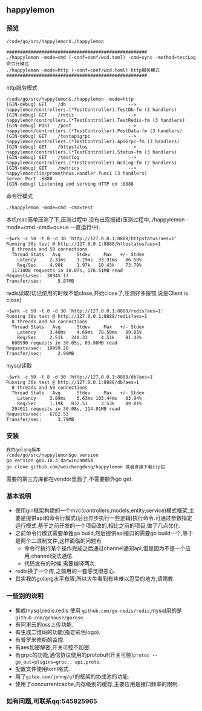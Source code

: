 ## happylemon
### 预览
```
/code/go/src/happylemon$./happylemon

####################################################
./happylemon -mode=cmd (-conf=conf/wcd.toml) -cmd=sync -method=testLog 命令行模式
./happylemon -mode=http (-conf=conf/wcd.toml) http服务模式
####################################################
```
http服务模式
```
/code/go/src/happylemon$./happylemon -mode=http
[GIN-debug] GET    /db                       --> happylemon/controllers.(*TestController).TestDb-fm (3 handlers)
[GIN-debug] GET    /redis                    --> happylemon/controllers.(*TestController).TestRedis-fm (3 handlers)
[GIN-debug] POST   /post                     --> happylemon/controllers.(*TestController).PostData-fm (3 handlers)
[GIN-debug] GET    /testapigrpc              --> happylemon/controllers.(*TestController).ApiGrpc-fm (3 handlers)
[GIN-debug] GET    /httpstatus               --> happylemon/controllers.(*TestController).Status-fm (3 handlers)
[GIN-debug] GET    /testlog                  --> happylemon/controllers.(*TestController).WcdLog-fm (2 handlers)
[GIN-debug] GET    /metrics                  --> happylemon/lib/prometheus.Handler.func1 (3 handlers)
Server Port :8888
[GIN-debug] Listening and serving HTTP on :8888
```
命令行模式
```
./happylemon -mode=cmd -cmd=test
```
本机mac简单压测了下,压测过程中,没有出现报错(压测过程中,./happylemon -mode=cmd -cmd=queue 一直运行中).
```
~$wrk -c 50 -t 8 -d 30 'http://127.0.0.1:8888/httpstatus?aes=1'
Running 30s test @ http://127.0.0.1:8888/httpstatus?aes=1
  8 threads and 50 connections
  Thread Stats   Avg      Stdev     Max   +/- Stdev
    Latency     2.33ms    3.29ms  33.91ms   86.58%
    Req/Sec     4.90k     1.97k   10.43k    73.79%
  1171008 requests in 30.07s, 176.51MB read
Requests/sec:  38945.17
Transfer/sec:      5.87MB
```
redis读取(切记使用的时候不能close,开始close了,压测好多报错,说是Client is close)
```
~$wrk -c 50 -t 8 -d 30 'http://127.0.0.1:8888/redis?aes=1'
Running 30s test @ http://127.0.0.1:8888/redis?aes=1
  8 threads and 50 connections
  Thread Stats   Avg      Stdev     Max   +/- Stdev
    Latency     3.40ms    4.69ms  78.50ms   89.05%
    Req/Sec     2.51k   340.33     4.51k    81.42%
  600990 requests in 30.05s, 89.98MB read
Requests/sec:  19999.28
Transfer/sec:      2.99MB
```
mysql读取
```
~$wrk -c 50 -t 8 -d 30 'http://127.0.0.1:8888/db?aes=1'
Running 30s test @ http://127.0.0.1:8888/db?aes=1
  8 threads and 50 connections
  Thread Stats   Avg      Stdev     Max   +/- Stdev
    Latency     3.89ms    5.63ms 103.44ms   83.94%
    Req/Sec     1.19k   832.51     3.53k    89.81%
  204011 requests in 30.08s, 114.01MB read
Requests/sec:   6782.53
Transfer/sec:      3.79MB
```
### 安装
```
我的golang版本
/code/go/src/happylemon$go version
go version go1.10.3 darwin/amd64
go clone github.com/weichangdong/happylemon 或者直接下载zip包
```
需要的第三方库都在vendor里面了,不需要额外go get.

### 基本说明
* 使用gin框架构建的一个mvc(controllers,models,entity,service)模式框架,主要是提供api和命令行模式(后台异步执行一些逻辑)执行命令.可通过参数指定运行模式.基于之前开发的一个项目改的,相比之前的项目,做了几点优化.
* 之前命令行模式需要单独go build,然后提供api接口的需要go build一个,等于是两个二进制文件,这样面临的问题有
	+ 命令行执行某个操作完成之后通过channel通知api,但是因为不是一个应用,channel没法通信.
	+ 代码发布的时候,需要编译两次.
* redis换了一个库,之前用的一套感觉很恶心.
* 其实我的golang水平有限,所以大牛看到有些难以忍受的地方,请赐教.

### 一些别的说明
* 集成mysql,redis.redis 使用 ```github.com/go-redis/redis```,mysql用的是 ```github.com/gohouse/gorose```.
* 有阿里云的oss上传功能.
* 有生成二维码的功能(指定彩色logo).
* 有普罗米修斯的监控.
* 有aes加密解密,开关可控不加密.
* 有grpc的功能,通信协议使用的protobuf(开关可控)```protoc --go_out=plugins=grpc:. api.proto```.
* 配置文件使用toml格式.
* 用了```gitee.com/johng/gf```的框架的协成池的功能.
* 使用了concurrentcache,内存级别的缓存,主要应用是接口频率的限制.
### 如有问题,可联系qq:545825965

